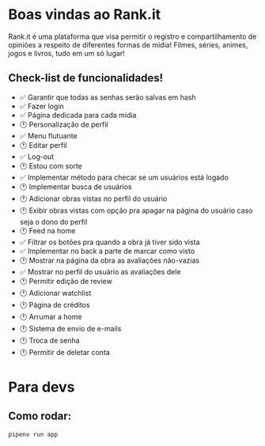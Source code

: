 # Boas vindas ao Rank.it

Rank.it é uma plataforma que visa permitir o registro e compartilhamento de opiniões a respeito de diferentes formas de mídia! Filmes, séries, animes, jogos e livros, tudo em um só lugar!


## Check-list de funcionalidades!

- ✅ Garantir que todas as senhas serão salvas em hash
- ✅ Fazer login
- ✅ Página dedicada para cada mídia
- 🕐 Personalização de perfil
- ✅ Menu flutuante
- 🕐 Editar perfil
- ✅ Log-out
- 🕐 Estou com sorte
- ✅ Implementar método para checar se um usuários está logado
- 🕐 Implementar busca de usuários
- 🕐 Adicionar obras vistas no perfil do usuário
- 🕐 Exibir obras vistas com opção pra apagar na página do usuário caso seja o dono do perfil
- 🕐 Feed na home
- ✅ Filtrar os botões pra quando a obra já tiver sido vista
- ✅ Implementar no back a parte de marcar como visto
- 🕐 Mostrar na página da obra as avaliações não-vazias
- ✅ Mostrar no perfil do usuário as avaliações dele
- 🕐 Permitir edição de review
- 🕐 Adicionar watchlist
- 🕐 Página de créditos
- 🕐 Arrumar a home
- 🕐 Sistema de envio de e-mails
- 🕐 Troca de senha
- 🕐 Permitir de deletar conta



# Para devs

## Como rodar:

```shell
pipenv run app
```
